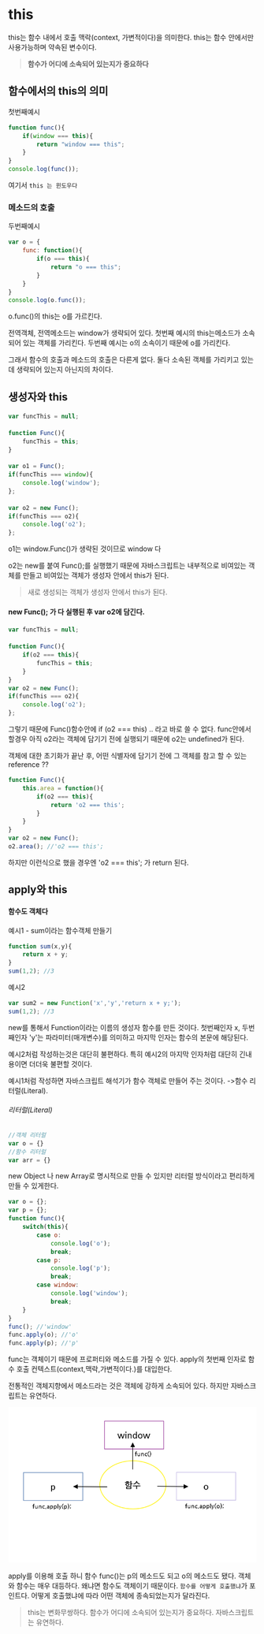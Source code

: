 # this

this는 함수 내에서 호출 맥락(context, 가변적이다)을 의미한다.
this는 함수 안에서만 사용가능하며 약속된 변수이다.

> **함수가 어디에 소속되어 있는지가 중요하다**

## 함수에서의 this의 의미

첫번째예시

```js
function func(){
    if(window === this){
        return "window === this";
    }
}
console.log(func());
```

여기서 `this 는 윈도우다 `

### 메소드의 호출

두번째예시

```js
var o = {
    func: function(){
        if(o === this){
            return "o === this";
        }
    }
}
console.log(o.func());
```

o.func()의 this는 o를 가르킨다.

전역객체, 전역메소드는 window가 생략되어 있다. 
첫번째 예시의 this는메소드가 소속되어 있는 객체를 가리킨다.
두번째 예시는 o의 소속이기 때문에 o를 가리킨다.

그래서 함수의 호출과 메소드의 호출은 다른게 없다. 둘다 소속된 객체를 가리키고 있는데 생략되어 있는지 아닌지의 차이다.

## 생성자와 this

```js
var funcThis = null;

function Func(){
    funcThis = this;
}

var o1 = Func();
if(funcThis === window){
    console.log('window');
};

var o2 = new Func();
if(funcThis === o2){
    console.log('o2');
};
```

o1는 window.Func()가 생략된 것이므로 window 다

o2는 new를 붙여 Func();를 실행했기 때문에 자바스크립트는 내부적으로 비여있는 객체를 만들고 비여있는 객체가 생성자 안에서 this가 된다.

> 새로 생성되는 객체가 생성자 안에서 this가 된다.

#### new Func(); 가 다 실행된 후 var o2에 담긴다.

```js
var funcThis = null;

function Func(){
    if(o2 === this){
        funcThis = this;
    }
}
var o2 = new Func();
if(funcThis === o2){
    console.log('o2');
};
```

그렇기 때문에 Func()함수안에 if (o2 === this) .. 라고 바로 쓸 수 없다. 
func안에서 할경우 아직 o2라는 객체에 담기기 전에 실행되기 때문에 o2는 undefined가 된다.

객체에 대한 초기화가 끝난 후, 어떤 식별자에 담기기 전에 그 객체를 참고 할 수 있는 reference ??



```js
function Func(){
    this.area = function(){
    	if(o2 === this){
        	return 'o2 === this';
    	} 	   
    }
}
var o2 = new Func();
o2.area(); //'o2 === this';
```

하지만 이런식으로 했을 경우엔 'o2 === this'; 가 return 된다.

## apply와 this

#### 함수도 객체다

예시1 - sum이라는 함수객체 만들기 

```js
function sum(x,y){
    return x + y;
}
sum(1,2); //3
```

예시2 

```js
var sum2 = new Function('x','y','return x + y;');
sum(1,2); //3
```

new를 통해서 Function이라는 이름의 생성자 함수를 만든 것이다.
첫번째인자 x, 두번째인자 'y'는 파라미터(매개변수)를 의미하고 마지막 인자는 함수의 본문에 해당된다.

예시2처럼 작성하는것은 대단히 불편하다. 특히 예시2의 마지막 인자처럼 대단히 긴내용이면 더더욱 불편할 것이다.

예시1처럼 작성하면 자바스크립트 해석기가 함수 객체로 만들어 주는 것이다. ->함수 리터럴(Literal).

###### 리터럴(Literal)

```js
//객체 리터럴
var o = {}
//함수 리터럴
var arr = {}
```

new Object 나 new Array로 명시적으로 만들 수 있지만 리터럴 방식이라고 편리하게 만들 수 있게한다.

```js
var o = {};
var p = {};
function func(){
    switch(this){
        case o:
            console.log('o');
            break;
        case p:
            console.log('p');
            break;
        case window:
            console.log('window');
            break;
    }
}
func(); //'window'
func.apply(o); //'o'
func.apply(p); //'p'
```

func는 객체이기 때문에 프로퍼티와 메소드를 가질 수 있다.
apply의 첫번째 인자로  함수 호출 컨텍스트(context,맥락,가변적이다.)를 대입한다. 

전통적인 객체지향에서 메소드라는 것은 객체에 강하게 소속되어 있다.
하지만 자바스크립트는 유연하다.

![apply 설명 이미지](image/apply.png)

apply를 이용해 호출 하니 함수 func()는 p의 메소드도 되고 o의 메소드도 됐다.
객체와 함수는 매우 대등하다. 왜냐면 함수도 객체이기 때문이다.
`함수를 어떻게 호출했냐`가 포인트다. 어떻게 호출했냐에 따라 어떤 객체에 종속되었는지가 달라진다.

> this는 변화무쌍하다.
> 함수가 어디에 소속되어 있는지가 중요하다.
> 자바스크립트는 유연하다.